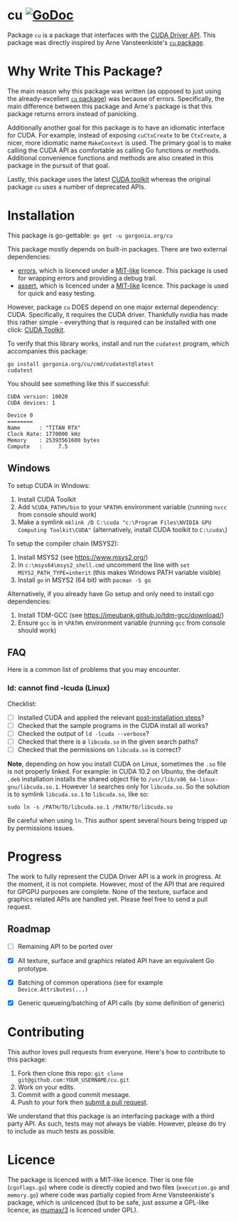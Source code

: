# cu [![GoDoc](https://godoc.org/gorgonia.org/cu?status.svg)](https://godoc.org/gorgonia.org/cu)

Package `cu` is a package that interfaces with the [CUDA Driver API](http://docs.nvidia.com/cuda/cuda-driver-api/). This package was directly inspired by Arne Vansteenkiste's [`cu` package](https://github.com/barnex/cuda5).

# Why Write This Package? #
The main reason why this package was written (as opposed to just using the already-excellent [`cu` package](https://github.com/barnex/cuda5)) was because of errors. Specifically, the main difference between this package and Arne's package is that this package returns errors instead of panicking.

Additionally another goal for this package is to have an idiomatic interface for CUDA. For example, instead of exposing `cuCtxCreate` to be `CtxCreate`, a nicer, more idiomatic name `MakeContext` is used. The primary goal is to make calling the CUDA API as comfortable as calling Go functions or methods. Additional convenience functions and methods are also created in this package in the pursuit of that goal.

Lastly, this package uses the latest [CUDA toolkit](https://developer.nvidia.com/cuda-toolkit) whereas the original package `cu` uses a number of deprecated APIs.

# Installation #

This package is go-gettable: `go get -u gorgonia.org/cu`

This package mostly depends on built-in packages. There are two external dependencies:

* [errors](https://github.com/pkg/errors), which is licenced under a [MIT-like](https://github.com/pkg/errors/blob/master/LICENSE) licence. This package is used for wrapping errors and providing a debug trail.
* [assert](https://github.com/stretchr/testify), which is licenced under a [MIT-like](https://github.com/stretchr/testify/blob/master/LICENSE) licence. This package is used for quick and easy testing.

However, package `cu` DOES depend on one major external dependency: CUDA. Specifically, it requires the CUDA driver. Thankfully nvidia has made this rather simple - everything that is required can be installed with one click: [CUDA Toolkit](https://developer.nvidia.com/cuda-toolkit).


To verify that this library works, install and run the `cudatest` program, which accompanies this package:

```
go install gorgonia.org/cu/cmd/cudatest@latest
cudatest
```

You should see something like this if successful:

```
CUDA version: 10020
CUDA devices: 1

Device 0
========
Name      :	"TITAN RTX"
Clock Rate:	1770000 kHz
Memory    :	25393561600 bytes
Compute   : 	7.5
```

## Windows ##

To setup CUDA in Windows:

1. Install CUDA Toolkit
2. Add `%CUDA_PATH%/bin` to your `%PATH%` environment variable (running `nvcc` from console should work)
3. Make a symlink `mklink /D C:\cuda "c:\Program Files\NVIDIA GPU Computing Toolkit\CUDA"` (alternatively, install CUDA toolkit to `C:\cuda\`)

To setup the compiler chain (MSYS2):

1. Install MSYS2 (see https://www.msys2.org/)
2. In `c:\msys64\msys2_shell.cmd` uncomment the line with `set MSYS2_PATH_TYPE=inherit` (this makes Windows PATH variable visible)
3. Install `go` in MSYS2 (64 bit) with `pacman -S go`

Alternatively, if you already have Go setup and only need to install cgo dependencies:

1. Install TDM-GCC (see https://jmeubank.github.io/tdm-gcc/download/)
2. Ensure `gcc` is in `%PATH%` environment variable (running `gcc` from console should work)

## FAQ ##

Here is a common list of problems that you may encounter.

### ld: cannot find -lcuda (Linux) ###

Checklist:

* [ ] Installed CUDA and applied the relevant [post-installation steps](https://docs.nvidia.com/cuda/cuda-installation-guide-linux/index.html#post-installation-actions)?
* [ ] Checked that the sample programs in the CUDA install all works?
* [ ] Checked the output of `ld -lcuda --verbose`?
* [ ] Checked that there is a `libcuda.so` in the given search paths?
* [ ] Checked that the permissions on `libcuda.so` is correct?

**Note**, depending on how you install CUDA on Linux, sometimes the `.so` file is not properly linked. For example: in CUDA 10.2 on Ubuntu, the default `.deb` installation installs the shared object file to `/usr/lib/x86_64-linux-gnu/libcuda.so.1`. However `ld` searches only for `libcuda.so`. So the solution is to symlink `libcuda.so.1` to `libcuda.so`, like so:

```
sudo ln -s /PATH/TO/libcuda.so.1 /PATH/TO/libcuda.so
```

Be careful when using `ln`. This author spent several hours being tripped up by permissions issues.




# Progress #
The work to fully represent the CUDA Driver API is a work in progress. At the moment, it is not complete. However, most of the API that are required for GPGPU purposes are complete. None of the texture, surface and graphics related APIs are handled yet. Please feel free to send a pull request.

## Roadmap ##

* [ ] Remaining API to be ported over
* [x] All texture, surface and graphics related API have an equivalent Go prototype.
* [x] Batching of common operations (see for example `Device.Attributes(...)`
* [x] Generic queueing/batching of API calls (by some definition of generic)


# Contributing #
This author loves pull requests from everyone. Here's how to contribute to this package:

1. Fork then clone this repo:
    `git clone git@github.com:YOUR_USERNAME/cu.git`
2. Work on your edits.
3. Commit with a good commit message.
4. Push to your fork then [submit a pull request](https://gorgonia.org/cu/compare/).

We understand that this package is an interfacing package with a third party API. As such, tests may not always be viable. However, please do try to include as much tests as possible.


# Licence #
The package is licenced with a MIT-like licence. Ther is one file (`cgoflags.go`) where code is directly copied  and two files (`execution.go` and `memory.go`) where code was partially copied from Arne Vansteenkiste's package, which is unlicenced (but to be safe, just assume a GPL-like licence, as [mumax/3](https://github.com/mumax/3) is licenced under GPL).
